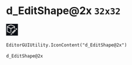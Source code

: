 # d_EditShape@2x `32x32`
<img src="/img/d_EditShape@2x.png" width=32 height=32>

``` CSharp
EditorGUIUtility.IconContent("d_EditShape@2x")
```
```
d_EditShape@2x
```
